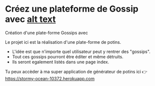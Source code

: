 # Créez une plateforme de Gossip avec [alt text][logo]

Création d'une plate-forme Gossips avec 

Le projet ici est la réalisation d'une plate-forme de potins. 
- L'idée est que n'importe quel utilisateur peut y rentrer des "gossips". 
- Tout ces gossips pourront être éditer et même détruits. 
- Ils seront egalement listés dans une page index.


Tu peux accèder à ma super application de générateur de potins ici :point_right: https://stormy-ocean-10372.herokuapp.com 
 
[logo]: "https://upload.wikimedia.org/wikipedia/commons/thumb/6/62/Ruby_On_Rails_Logo.svg/200px-Ruby_On_Rails_Logo.svg.png"

